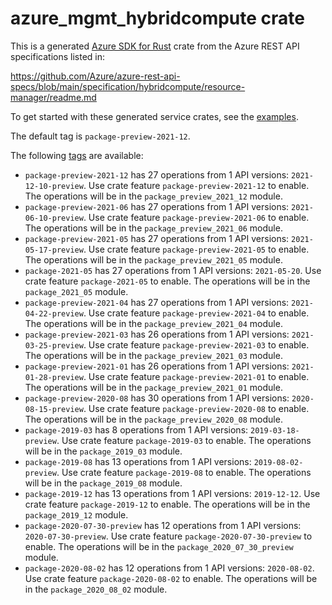 # azure_mgmt_hybridcompute crate

This is a generated [Azure SDK for Rust](https://github.com/Azure/azure-sdk-for-rust) crate from the Azure REST API specifications listed in:

https://github.com/Azure/azure-rest-api-specs/blob/main/specification/hybridcompute/resource-manager/readme.md

To get started with these generated service crates, see the [examples](https://github.com/Azure/azure-sdk-for-rust/blob/main/services/README.md#examples).

The default tag is `package-preview-2021-12`.

The following [tags](https://github.com/Azure/azure-sdk-for-rust/blob/main/services/tags.md) are available:

- `package-preview-2021-12` has 27 operations from 1 API versions: `2021-12-10-preview`. Use crate feature `package-preview-2021-12` to enable. The operations will be in the `package_preview_2021_12` module.
- `package-preview-2021-06` has 27 operations from 1 API versions: `2021-06-10-preview`. Use crate feature `package-preview-2021-06` to enable. The operations will be in the `package_preview_2021_06` module.
- `package-preview-2021-05` has 27 operations from 1 API versions: `2021-05-17-preview`. Use crate feature `package-preview-2021-05` to enable. The operations will be in the `package_preview_2021_05` module.
- `package-2021-05` has 27 operations from 1 API versions: `2021-05-20`. Use crate feature `package-2021-05` to enable. The operations will be in the `package_2021_05` module.
- `package-preview-2021-04` has 27 operations from 1 API versions: `2021-04-22-preview`. Use crate feature `package-preview-2021-04` to enable. The operations will be in the `package_preview_2021_04` module.
- `package-preview-2021-03` has 26 operations from 1 API versions: `2021-03-25-preview`. Use crate feature `package-preview-2021-03` to enable. The operations will be in the `package_preview_2021_03` module.
- `package-preview-2021-01` has 26 operations from 1 API versions: `2021-01-28-preview`. Use crate feature `package-preview-2021-01` to enable. The operations will be in the `package_preview_2021_01` module.
- `package-preview-2020-08` has 30 operations from 1 API versions: `2020-08-15-preview`. Use crate feature `package-preview-2020-08` to enable. The operations will be in the `package_preview_2020_08` module.
- `package-2019-03` has 8 operations from 1 API versions: `2019-03-18-preview`. Use crate feature `package-2019-03` to enable. The operations will be in the `package_2019_03` module.
- `package-2019-08` has 13 operations from 1 API versions: `2019-08-02-preview`. Use crate feature `package-2019-08` to enable. The operations will be in the `package_2019_08` module.
- `package-2019-12` has 13 operations from 1 API versions: `2019-12-12`. Use crate feature `package-2019-12` to enable. The operations will be in the `package_2019_12` module.
- `package-2020-07-30-preview` has 12 operations from 1 API versions: `2020-07-30-preview`. Use crate feature `package-2020-07-30-preview` to enable. The operations will be in the `package_2020_07_30_preview` module.
- `package-2020-08-02` has 12 operations from 1 API versions: `2020-08-02`. Use crate feature `package-2020-08-02` to enable. The operations will be in the `package_2020_08_02` module.